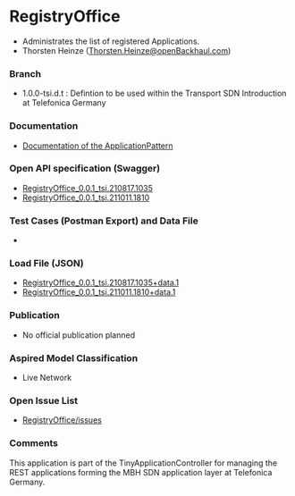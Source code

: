 # RegistryOffice
- Administrates the list of registered Applications.
- Thorsten Heinze (Thorsten.Heinze@openBackhaul.com)

### Branch
- 1.0.0-tsi.d.t : Defintion to be used within the Transport SDN Introduction at Telefonica Germany

### Documentation
- [Documentation of the ApplicationPattern](https://github.com/openBackhaul/ApplicationPattern/tree/tsi)

### Open API specification (Swagger)
- [RegistryOffice_0.0.1_tsi.210817.1035](./RegistryOffice_0.0.1_tsi.210817.1035.yaml)
- [RegistryOffice_0.0.1_tsi.211011.1810](./RegistryOffice_0.0.1_tsi.211011.1810.yaml)

### Test Cases (Postman Export) and Data File
-

### Load File (JSON)
- [RegistryOffice_0.0.1_tsi.210817.1035+data.1](./RegistryOffice_0.0.1_tsi.210817.1035+data.1.json)
- [RegistryOffice_0.0.1_tsi.211011.1810+data.1](./RegistryOffice_0.0.1_tsi.211011.1810+data.1.json)

### Publication
- No official publication planned

### Aspired Model Classification
- Live Network

### Open Issue List
- [RegistryOffice/issues](../../issues)

### Comments
This application is part of the TinyApplicationController for managing the REST applications forming the MBH SDN application layer at Telefonica Germany.

